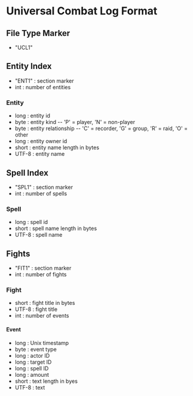# Universal Combat Log Format

## File Type Marker

* "UCL1"

## Entity Index

* "ENT1" : section marker
* int : number of entities

### Entity

* long : entity id
* byte : entity kind -- 'P' = player, 'N' = non-player
* byte : entity relationship -- 'C' = recorder, 'G' = group, 'R' = raid, 'O' = other
* long : entity owner id
* short : entity name length in bytes
* UTF-8 : entity name

## Spell Index

* "SPL1" : section marker
* int : number of spells

### Spell

* long : spell id
* short : spell name length in bytes
* UTF-8 : spell name

## Fights

* "FIT1" : section marker
* int : number of fights

### Fight

* short : fight title in bytes
* UTF-8 : fight title
* int : number of events

#### Event

* long : Unix timestamp
* byte : event type
* long : actor ID
* long : target ID
* long : spell ID
* long : amount
* short : text length in byes
* UTF-8 : text
